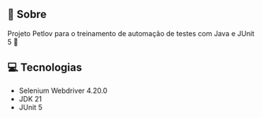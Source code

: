 ## 🤘 Sobre

Projeto Petlov para o treinamento de automação de testes com Java e JUnit 5 🤖

## 💻 Tecnologias
- Selenium Webdriver 4.20.0
- JDK 21
- JUnit 5

